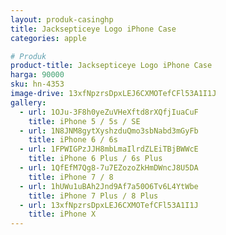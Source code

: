 ```yaml
---
layout: produk-casinghp
title: Jacksepticeye Logo iPhone Case
categories: apple

# Produk
product-title: Jacksepticeye Logo iPhone Case
harga: 90000
sku: hn-4353
image-drive: 13xfNpzrsDpxLEJ6CXMOTefCFl53A1I1J
gallery:
  - url: 1OJu-3F8h0yeZuVHeXftd8rXQfjIuaCuF
    title: iPhone 5 / 5s / SE
  - url: 1N8JNM8gytXyshzduQmo3sbNabd3mGyFb
    title: iPhone 6 / 6s
  - url: 1FPWIGPzJJH8mbLmaIlrdZLEiTBjBWWcE
    title: iPhone 6 Plus / 6s Plus
  - url: 1QfEfM7Qg8-7u7EZozoZkHmDWncJ8U5DA
    title: iPhone 7 / 8
  - url: 1hUWu1uBAh2Jnd9Af7a50O6Tv6L4YtWbe
    title: iPhone 7 Plus / 8 Plus
  - url: 13xfNpzrsDpxLEJ6CXMOTefCFl53A1I1J
    title: iPhone X
---
```

